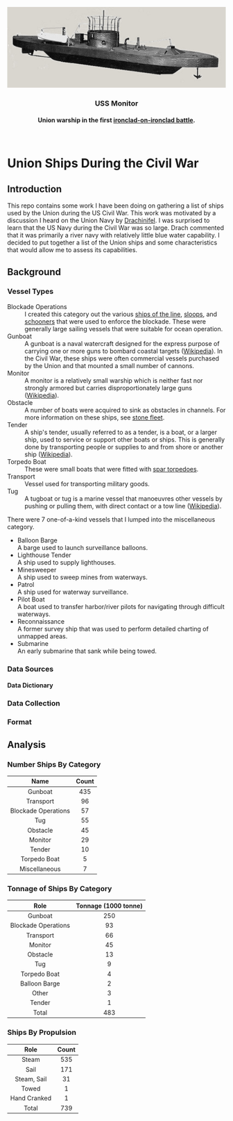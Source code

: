 ![Model of Monitor](./Images/Monitor_model2.png)
<br>
<h3 align=center>USS Monitor</h2>
<h4 align=center>Union warship in the first <a href="https://en.wikipedia.org/wiki/Ironclad_warship">ironclad-on-ironclad battle</a>.</h3>
<br>

#  Union Ships During the Civil War

## Introduction

This repo contains some work I have been doing on gathering a list of ships used by the Union during the US Civil War. This work was motivated by a discussion I heard on the Union Navy by [Drachinifel](https://www.youtube.com/watch?v=3tqD11AO1Iw). I was surprised to learn that the US Navy during the Civil War was so large. Drach commented that it was primarily a river navy with relatively little blue water capability. I decided to put together a list of the Union ships and some characteristics that would allow me to assess its capabilities.

## Background

### Vessel Types

<dl>
<dt>Blockade Operations</dt>
<dd>I created this category out the various <a href="https://en.wikipedia.org/wiki/Ship_of_the_line">ships of the line</a>, <a href="https://en.wikipedia.org/wiki/Sloop-of-war">sloops</a>, and <a href="https://en.wikipedia.org/wiki/Schooner">schooners</a> that were used to enforce the blockade. These were generally large sailing vessels that were suitable for ocean operation.</dd>
<dt>Gunboat</dt>
<dd>A gunboat is a naval watercraft designed for the express purpose of carrying one or more guns to bombard coastal targets (<a href="https://en.wikipedia.org/wiki/Gunboat">Wikipedia</a>). In the Civil War, these ships were often commercial vessels purchased by the Union and that mounted a small number of cannons.</dd>
<dt>Monitor</dt>
<dd>A monitor is a relatively small warship which is neither fast nor strongly armored but carries disproportionately large guns (<a href="https://en.wikipedia.org/wiki/Monitor_(warship)">Wikipedia</a>).
<dt>Obstacle</dt>
<dd>A number of boats were acquired to sink as obstacles in channels. For more information on these ships, see <a href="https://en.wikipedia.org/wiki/Stone_Fleet">stone fleet</a>.</dd>
<dt>Tender</dt>
<dd>A ship's tender, usually referred to as a tender, is a boat, or a larger ship, used to service or support other boats or ships. This is generally done by transporting people or supplies to and from shore or another ship (<a href="https://en.wikipedia.org/wiki/Ship%27s_tender">Wikipedia</a>).</dd>
<dt>Torpedo Boat</dt>
<dd>These were small boats that were fitted with <a href="https://en.wikipedia.org/wiki/Spar_torpedo">spar torpedoes</a>.</dd>
<dt>Transport</dt>
<dd>Vessel used for transporting military goods.</dd>
<dt>Tug</dt>
<dd>A tugboat or tug is a marine vessel that manoeuvres other vessels by pushing or pulling them, with direct contact or a tow line (<a href="https://en.wikipedia.org/wiki/Tugboat">Wikipedia</a>).</dd>
</dl>

There were 7 one-of-a-kind vessels that I lumped into the miscellaneous category.

* Balloon Barge<br>A barge used to launch surveillance balloons.
* Lighthouse Tender<br>A ship used to supply lighthouses.
* Minesweeper<br>A ship used to sweep mines from waterways.
* Patrol<br>A ship used for waterway surveillance.
* Pilot Boat<br>A boat used to transfer harbor/river pilots for navigating through difficult waterways.
* Reconnaissance<br>A former survey ship that was used to perform detailed charting of unmapped areas.
* Submarine<br>An early submarine that sank while being towed.

### Data Sources

#### Data Dictionary

### Data Collection

### Format

## Analysis

### Number Ships By Category

**Name**|**Count**
:-----:|:-----:
Gunboat|435
Transport|96
Blockade Operations|57
Tug|55
Obstacle|45
Monitor|29
Tender |10
Torpedo Boat |5
Miscellaneous |7

### Tonnage of Ships By Category

**Role**|**Tonnage (1000 tonne)**
:-----:|:-----:
Gunboat|250
Blockade Operations|93
Transport|66
Monitor|45
Obstacle|13
Tug|9
Torpedo Boat|4
Balloon Barge|2
Other|3
Tender|1
Total|483

### Ships By Propulsion

**Role**|**Count**
:-----:|:-----:
Steam|535
Sail|171
Steam, Sail|31
Towed|1
Hand Cranked|1
Total|739
